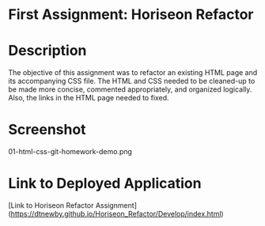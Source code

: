# First Assignment: Horiseon Refactor

# Description
The objective of this assignment was to refactor an existing HTML page and its accompanying CSS file.  The HTML and CSS needed to be cleaned-up to be made more concise, commented appropriately, and organized logically.  Also, the links in the HTML page needed to fixed.

# Screenshot
01-html-css-git-homework-demo.png

# Link to Deployed Application
[Link to Horiseon Refactor Assignment] (https://dtnewby.github.io/Horiseon_Refactor/Develop/index.html)